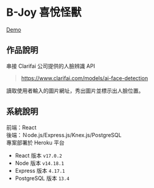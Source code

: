 # B-Joy 喜悅怪獸  

[Demo](https://magical-face-recognition-brain.herokuapp.com/) 
## 作品說明

串接 Clarifai 公司提供的人臉辨識 API
> https://www.clarifai.com/models/ai-face-detection

讀取使用者輸入的圖片網址，秀出圖片並標示出人臉位置。
## 系統說明

前端：React <br>
後端：Ｎode.js/Express.js/Knex.js/PostgreSQL <br>
專案部署於 Heroku 平台

* React 版本 `v17.0.2`
* Node 版本 `v14.18.1`
* Express 版本 `4.17.1`
* PostgreSQL 版本 `13.4`

